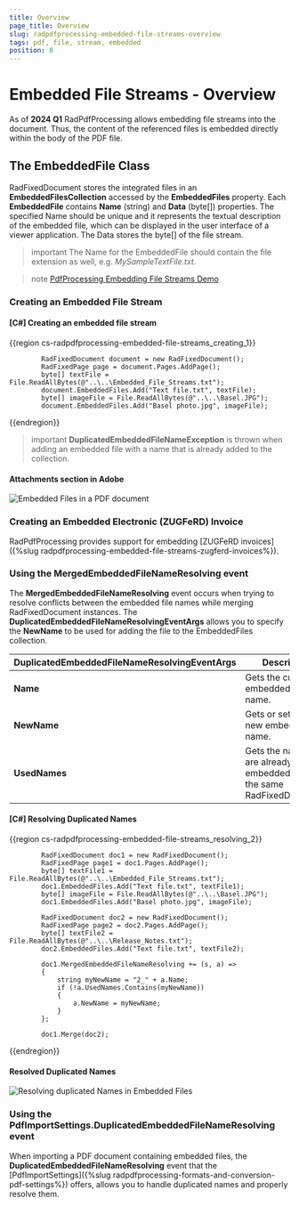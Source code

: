 ```yaml
---
title: Overview
page_title: Overview
slug: radpdfprocessing-embedded-file-streams-overview
tags: pdf, file, stream, embedded
position: 0
---
```


# Embedded File Streams - Overview

As of **2024 Q1** RadPdfProcessing allows embedding file streams into the document. Thus, the content of the referenced files is embedded directly within the body of the PDF file.

## The EmbeddedFile Class

RadFixedDocument stores the integrated files in an **EmbeddedFilesCollection** accessed by the **EmbeddedFiles** property. Each **EmbeddedFile** contains **Name** (string) and **Data** (byte[]) properties. The specified Name should be unique and it represents the textual description of the embedded file, which can be displayed in the user interface of a viewer application. The Data stores the byte[] of the file stream. 

>important The Name for the EmbeddedFile should contain the file extension as well, e.g. *MySampleTextFile.txt*.

>note [PdfProcessing Embedding File Streams Demo](https://demos.telerik.com/document-processing/pdfprocessing/embed_file_streams)

### Creating an Embedded File Stream
 
#### **[C#] Creating an embedded file stream**

{{region cs-radpdfprocessing-embedded-file-streams_creating_1}}

            RadFixedDocument document = new RadFixedDocument();
            RadFixedPage page = document.Pages.AddPage();
            byte[] textFile = File.ReadAllBytes(@"..\..\Embedded_File_Streams.txt");
            document.EmbeddedFiles.Add("Text file.txt", textFile);
            byte[] imageFile = File.ReadAllBytes(@"..\..\Basel.JPG");
            document.EmbeddedFiles.Add("Basel photo.jpg", imageFile);


{{endregion}}

>important **DuplicatedEmbeddedFileNameException** is thrown when adding an embedded file with a name that is already added to the collection.

#### Attachments section in Adobe 
![Embedded Files in a PDF document](images/embedded_files_0.png)

### Creating an Embedded Electronic (ZUGFeRD) Invoice

RadPdfProcessing provides support for embedding [ZUGFeRD invoices]({%slug radpdfprocessing-embedded-file-streams-zugferd-invoices%}). 

### Using the MergedEmbeddedFileNameResolving event

The **MergedEmbeddedFileNameResolving** event occurs when trying to resolve conflicts between the embedded file names while merging RadFixedDocument instances. The **DuplicatedEmbeddedFileNameResolvingEventArgs** allows you to specify the **NewName** to be used for adding the file to the EmbeddedFiles collection.

|**DuplicatedEmbeddedFileNameResolvingEventArgs**|**Description**|
|----|----|
|**Name**|Gets the current embedded file name.|
|**NewName**|Gets or sets the new embedded file name.|
|**UsedNames**|Gets the names that are already used for embedded files in the same RadFixedDocument.|

#### **[C#] Resolving Duplicated Names**

{{region cs-radpdfprocessing-embedded-file-streams_resolving_2}}

            RadFixedDocument doc1 = new RadFixedDocument();
            RadFixedPage page1 = doc1.Pages.AddPage();          
            byte[] textFile1 = File.ReadAllBytes(@"..\..\Embedded_File_Streams.txt");
            doc1.EmbeddedFiles.Add("Text file.txt", textFile1); 
            byte[] imageFile = File.ReadAllBytes(@"..\..\Basel.JPG");
            doc1.EmbeddedFiles.Add("Basel photo.jpg", imageFile);

            RadFixedDocument doc2 = new RadFixedDocument();
            RadFixedPage page2 = doc2.Pages.AddPage();           
            byte[] textFile2 = File.ReadAllBytes(@"..\..\Release_Notes.txt");
            doc2.EmbeddedFiles.Add("Text file.txt", textFile2);

            doc1.MergedEmbeddedFileNameResolving += (s, a) =>
            {
                string myNewName = "2_" + a.Name;
                if (!a.UsedNames.Contains(myNewName))
                {
                    a.NewName = myNewName;
                }
            };

            doc1.Merge(doc2);


{{endregion}}

#### Resolved Duplicated Names 
![Resolving duplicated Names in Embedded Files](images/embedded_files_1.png) 

### Using the PdfImportSettings.DuplicatedEmbeddedFileNameResolving event 

When importing a PDF document containing embedded files, the **DuplicatedEmbeddedFileNameResolving** event that the [PdfImportSettings]({%slug radpdfprocessing-formats-and-conversion-pdf-settings%}) offers, allows you to handle duplicated names and properly resolve them.

